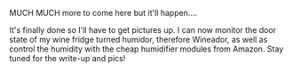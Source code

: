 MUCH MUCH more to come here but it'll happen....

It's finally done so I'll have to get pictures up. I can now monitor the door state of my wine fridge turned humidor, therefore Wineador, as well as control the humidity with the cheap humidifier modules from Amazon. Stay tuned for the write-up and pics!
